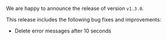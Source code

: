 We are happy to announce the release of version `v1.3.0`.

This release includes the following bug fixes and improvements:

- Delete error messages after 10 seconds
